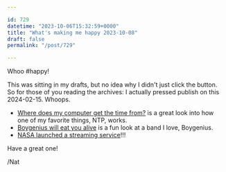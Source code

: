 ```yaml
---

id: 729
datetime: "2023-10-06T15:32:59+0000"
title: "What's making me happy 2023-10-08"
draft: false
permalink: "/post/729"

---
```


Whoo #happy!

This was sitting in my drafts, but no idea why I didn't just click the button. So for those of you reading the archives: I actually pressed publish on this 2024-02-15. Whoops.

- [Where does my computer get the time from?](https://dotat.at/@/2023-05-26-whence-time.html) is a great look into how one of my favorite things, NTP, works.
- [Boygenius will eat you alive](https://www.gq-magazine.co.uk/article/boygenius-interview-2023) is a fun look at a band I love, Boygenius.
- [NASA launched a streaming service](https://www.nasa.gov/news-release/nasa-launches-its-first-on-demand-streaming-service-updated-app/)!!!

Have a great one!

/Nat
